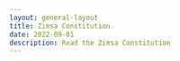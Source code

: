 ```yaml
---
layout: general-layout
title: Zimsa Constitution
date: 2022-09-01
description: Read the Zimsa Constitution
---
```

